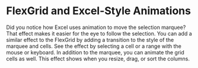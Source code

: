 FlexGrid and Excel-Style Animations
===================================

Did you notice how Excel uses animation to move the selection marquee? That effect makes it easier for the eye to follow the selection. You can add a similar effect to the FlexGrid by adding a transition to the style of the marquee and cells. See the effect by selecting a cell or a range with the mouse or keyboard. In addition to the marquee, you can animate the grid cells as well. This effect shows when you resize, drag, or sort the columns.